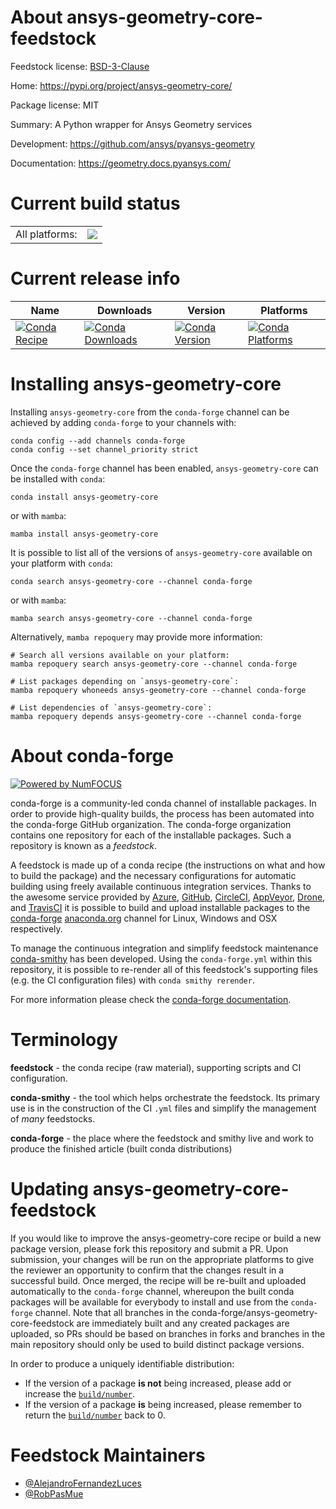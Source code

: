 About ansys-geometry-core-feedstock
===================================

Feedstock license: [BSD-3-Clause](https://github.com/conda-forge/ansys-geometry-core-feedstock/blob/main/LICENSE.txt)

Home: https://pypi.org/project/ansys-geometry-core/

Package license: MIT

Summary: A Python wrapper for Ansys Geometry services

Development: https://github.com/ansys/pyansys-geometry

Documentation: https://geometry.docs.pyansys.com/

Current build status
====================


<table><tr><td>All platforms:</td>
    <td>
      <a href="https://dev.azure.com/conda-forge/feedstock-builds/_build/latest?definitionId=22550&branchName=main">
        <img src="https://dev.azure.com/conda-forge/feedstock-builds/_apis/build/status/ansys-geometry-core-feedstock?branchName=main">
      </a>
    </td>
  </tr>
</table>

Current release info
====================

| Name | Downloads | Version | Platforms |
| --- | --- | --- | --- |
| [![Conda Recipe](https://img.shields.io/badge/recipe-ansys--geometry--core-green.svg)](https://anaconda.org/conda-forge/ansys-geometry-core) | [![Conda Downloads](https://img.shields.io/conda/dn/conda-forge/ansys-geometry-core.svg)](https://anaconda.org/conda-forge/ansys-geometry-core) | [![Conda Version](https://img.shields.io/conda/vn/conda-forge/ansys-geometry-core.svg)](https://anaconda.org/conda-forge/ansys-geometry-core) | [![Conda Platforms](https://img.shields.io/conda/pn/conda-forge/ansys-geometry-core.svg)](https://anaconda.org/conda-forge/ansys-geometry-core) |

Installing ansys-geometry-core
==============================

Installing `ansys-geometry-core` from the `conda-forge` channel can be achieved by adding `conda-forge` to your channels with:

```
conda config --add channels conda-forge
conda config --set channel_priority strict
```

Once the `conda-forge` channel has been enabled, `ansys-geometry-core` can be installed with `conda`:

```
conda install ansys-geometry-core
```

or with `mamba`:

```
mamba install ansys-geometry-core
```

It is possible to list all of the versions of `ansys-geometry-core` available on your platform with `conda`:

```
conda search ansys-geometry-core --channel conda-forge
```

or with `mamba`:

```
mamba search ansys-geometry-core --channel conda-forge
```

Alternatively, `mamba repoquery` may provide more information:

```
# Search all versions available on your platform:
mamba repoquery search ansys-geometry-core --channel conda-forge

# List packages depending on `ansys-geometry-core`:
mamba repoquery whoneeds ansys-geometry-core --channel conda-forge

# List dependencies of `ansys-geometry-core`:
mamba repoquery depends ansys-geometry-core --channel conda-forge
```


About conda-forge
=================

[![Powered by
NumFOCUS](https://img.shields.io/badge/powered%20by-NumFOCUS-orange.svg?style=flat&colorA=E1523D&colorB=007D8A)](https://numfocus.org)

conda-forge is a community-led conda channel of installable packages.
In order to provide high-quality builds, the process has been automated into the
conda-forge GitHub organization. The conda-forge organization contains one repository
for each of the installable packages. Such a repository is known as a *feedstock*.

A feedstock is made up of a conda recipe (the instructions on what and how to build
the package) and the necessary configurations for automatic building using freely
available continuous integration services. Thanks to the awesome service provided by
[Azure](https://azure.microsoft.com/en-us/services/devops/), [GitHub](https://github.com/),
[CircleCI](https://circleci.com/), [AppVeyor](https://www.appveyor.com/),
[Drone](https://cloud.drone.io/welcome), and [TravisCI](https://travis-ci.com/)
it is possible to build and upload installable packages to the
[conda-forge](https://anaconda.org/conda-forge) [anaconda.org](https://anaconda.org/)
channel for Linux, Windows and OSX respectively.

To manage the continuous integration and simplify feedstock maintenance
[conda-smithy](https://github.com/conda-forge/conda-smithy) has been developed.
Using the ``conda-forge.yml`` within this repository, it is possible to re-render all of
this feedstock's supporting files (e.g. the CI configuration files) with ``conda smithy rerender``.

For more information please check the [conda-forge documentation](https://conda-forge.org/docs/).

Terminology
===========

**feedstock** - the conda recipe (raw material), supporting scripts and CI configuration.

**conda-smithy** - the tool which helps orchestrate the feedstock.
                   Its primary use is in the construction of the CI ``.yml`` files
                   and simplify the management of *many* feedstocks.

**conda-forge** - the place where the feedstock and smithy live and work to
                  produce the finished article (built conda distributions)


Updating ansys-geometry-core-feedstock
======================================

If you would like to improve the ansys-geometry-core recipe or build a new
package version, please fork this repository and submit a PR. Upon submission,
your changes will be run on the appropriate platforms to give the reviewer an
opportunity to confirm that the changes result in a successful build. Once
merged, the recipe will be re-built and uploaded automatically to the
`conda-forge` channel, whereupon the built conda packages will be available for
everybody to install and use from the `conda-forge` channel.
Note that all branches in the conda-forge/ansys-geometry-core-feedstock are
immediately built and any created packages are uploaded, so PRs should be based
on branches in forks and branches in the main repository should only be used to
build distinct package versions.

In order to produce a uniquely identifiable distribution:
 * If the version of a package **is not** being increased, please add or increase
   the [``build/number``](https://docs.conda.io/projects/conda-build/en/latest/resources/define-metadata.html#build-number-and-string).
 * If the version of a package **is** being increased, please remember to return
   the [``build/number``](https://docs.conda.io/projects/conda-build/en/latest/resources/define-metadata.html#build-number-and-string)
   back to 0.

Feedstock Maintainers
=====================

* [@AlejandroFernandezLuces](https://github.com/AlejandroFernandezLuces/)
* [@RobPasMue](https://github.com/RobPasMue/)


<!-- dummy commit to enable rerendering -->

